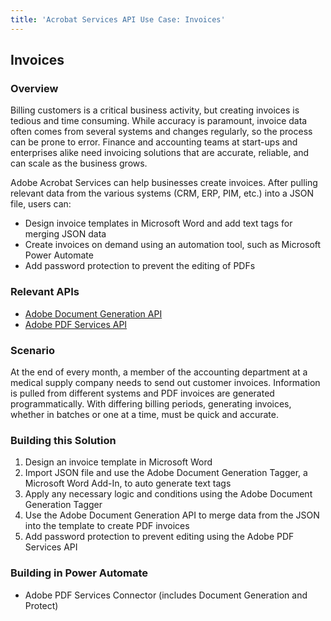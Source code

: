 ```yaml
---
title: 'Acrobat Services API Use Case: Invoices'
---
```


## Invoices

### Overview

Billing customers is a critical business activity, but creating invoices is tedious and time consuming. While accuracy is paramount, invoice data often comes from several systems and changes regularly, so the process can be prone to error. Finance and accounting teams at start-ups and enterprises alike need invoicing solutions that are accurate, reliable, and can scale as the business grows.

Adobe Acrobat Services can help businesses create invoices. After pulling relevant data from the various systems (CRM, ERP, PIM, etc.) into a JSON file, users can:

* Design invoice templates in Microsoft Word and add text tags for merging JSON data
* Create invoices on demand using an automation tool, such as Microsoft Power Automate
* Add password protection to prevent the editing of PDFs

### Relevant APIs

* [Adobe Document Generation API](/src/pages/apis/doc-generation.md)
* [Adobe PDF Services API](/src/pages/apis/pdf-services.md)

### Scenario

At the end of every month, a member of the accounting department at a medical supply company needs to send out customer invoices. Information is pulled from different systems and PDF invoices are generated programmatically. With differing billing periods, generating invoices, whether in batches or one at a time, must be quick and accurate.

### Building this Solution

1. Design an invoice template in Microsoft Word
2. Import JSON file and use the Adobe Document Generation Tagger, a Microsoft Word Add-In, to auto generate text tags
3. Apply any necessary logic and conditions using the Adobe Document Generation Tagger
4. Use the Adobe Document Generation API to merge data from the JSON into the template to create PDF invoices
5. Add password protection to prevent editing using the Adobe PDF Services API

### Building in Power Automate

* Adobe PDF Services Connector (includes Document Generation and Protect)
